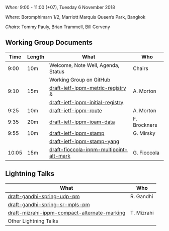 *When:* 9:00 - 11:00 (+07), Tuesday 6 November 2018

*Where:* 	Boromphimarn 1/2, Marriott Marquis Queen’s Park, Bangkok

*Chairs:* Tommy Pauly, Brian Trammell, Bill Cerveny

## Working Group Documents

| Time    | Length | What                                   | Who           |
|---------|--------|----------------------------------------|---------------|
| 9:00   | 10m    | Welcome, Note Well, Agenda, Status     | Chairs        |
|         |        | Working Group on GitHub     |         |
| 9:10   | 15m    | [draft-ietf-ippm-metric-registry][1] & | A. Morton     |
|         |        | [draft-ietf-ippm-initial-registry][2]  |       |
| 9:25   | 10m    | [draft-ietf-ippm-route][3]             | A. Morton     |
| 9:35   | 20m    | [draft-ietf-ippm-ioam-data][6]         | F. Brockners  |
| 9:55   | 10m    | [draft-ietf-ippm-stamp][4]         | G. Mirsky  |
|         |        | [draft-ietf-ippm-stamp-yang][5]  |       |
| 10:05   | 15m    | [draft-fioccola-ippm-multipoint-alt-mark][7]         | G. Fioccola  |

## Lightning Talks

| What                                   | Who           |
|----------------------------------------|---------------|
| [draft-gandhi-spring-udp-pm][8]         | R. Gandhi  |
| [draft-gandhi-spring-sr-mpls-pm][9]  |       |
| [draft-mizrahi-ippm-compact-alternate-marking][10]         | T. Mizrahi  |
| Other Lightning Talks |       |

[1]: https://tools.ietf.org/html/draft-ietf-ippm-metric-registry
[2]: https://tools.ietf.org/html/draft-ietf-ippm-initial-registry
[3]: https://tools.ietf.org/html/draft-ietf-ippm-route
[4]: https://tools.ietf.org/html/draft-ietf-ippm-stamp
[5]: https://tools.ietf.org/html/draft-ietf-ippm-stamp-yang
[6]: https://tools.ietf.org/html/draft-ietf-ippm-ioam-data
[7]: https://tools.ietf.org/html/draft-fioccola-ippm-multipoint-alt-mark
[8]: https://datatracker.ietf.org/doc/draft-gandhi-spring-udp-pm/
[9]: https://datatracker.ietf.org/doc/draft-gandhi-spring-sr-mpls-pm/
[10]: https://datatracker.ietf.org/doc/draft-mizrahi-ippm-compact-alternate-marking

